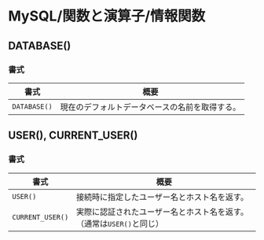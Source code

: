 # MySQL/関数と演算子/情報関数

## DATABASE()

### 書式

| 書式         | 概要                                           |
| ------------ | ---------------------------------------------- |
| `DATABASE()` | 現在のデフォルトデータベースの名前を取得する。 |

## USER(), CURRENT_USER()

### 書式

| 書式             | 概要                                                         |
| ---------------- | ------------------------------------------------------------ |
| `USER()`         | 接続時に指定したユーザー名とホスト名を返す。                 |
| `CURRENT_USER()` | 実際に認証されたユーザー名とホスト名を返す。（通常は`USER()`と同じ） |
